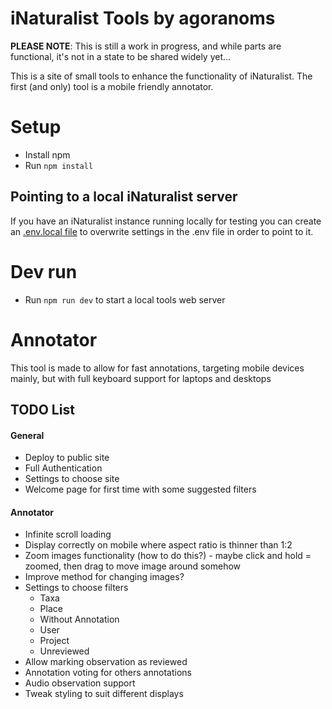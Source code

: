 # iNaturalist Tools by agoranoms
**PLEASE NOTE**: This is still a work in progress, and while parts are functional, it's not in a state to be shared widely yet...

This is a site of small tools to enhance the functionality of iNaturalist.
The first (and only) tool is a mobile friendly annotator.

# Setup
- Install npm
- Run `npm install`

## Pointing to a local iNaturalist server
If you have an iNaturalist instance running locally for testing you can create an [.env.local file](https://vite.dev/guide/env-and-mode#env-files) to overwrite settings in the .env file in order to point to it.

# Dev run
- Run `npm run dev` to start a local tools web server

# Annotator
This tool is made to allow for fast annotations, targeting mobile devices mainly, but with full keyboard support for laptops and desktops

## TODO List
#### General
- Deploy to public site
- Full Authentication
- Settings to choose site
- Welcome page for first time with some suggested filters

#### Annotator
- Infinite scroll loading
- Display correctly on mobile where aspect ratio is thinner than 1:2
- Zoom images functionality (how to do this?) - maybe click and hold = zoomed, then drag to move image around somehow
- Improve method for changing images?
- Settings to choose filters
    - Taxa
    - Place
    - Without Annotation
    - User
    - Project
    - Unreviewed
- Allow marking observation as reviewed
- Annotation voting for others annotations
- Audio observation support
- Tweak styling to suit different displays
